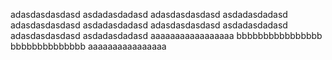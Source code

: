 adasdasdasdasd
asdadasdadasd
adasdasdasdasd
asdadasdadasd
adasdasdasdasd
asdadasdadasd
adasdasdasdasd
asdadasdadasd
adasdasdasdasd
asdadasdadasd
aaaaaaaaaaaaaaaaa
bbbbbbbbbbbbbbbb
bbbbbbbbbbbbbb
aaaaaaaaaaaaaaaa